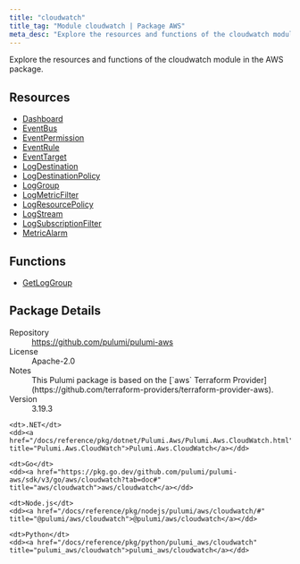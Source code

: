 ```yaml
---
title: "cloudwatch"
title_tag: "Module cloudwatch | Package AWS"
meta_desc: "Explore the resources and functions of the cloudwatch module in the AWS package."
---
```


<!-- WARNING: this file was generated by Pulumi Docs Generator. -->
<!-- Do not edit by hand unless you're certain you know what you are doing! -->

Explore the resources and functions of the cloudwatch module in the AWS package.

<h2 id="resources">Resources</h2>
<ul class="api">
    <li><a href="dashboard" title="Dashboard"><span class="symbol resource"></span>Dashboard</a></li>
    <li><a href="eventbus" title="EventBus"><span class="symbol resource"></span>EventBus</a></li>
    <li><a href="eventpermission" title="EventPermission"><span class="symbol resource"></span>EventPermission</a></li>
    <li><a href="eventrule" title="EventRule"><span class="symbol resource"></span>EventRule</a></li>
    <li><a href="eventtarget" title="EventTarget"><span class="symbol resource"></span>EventTarget</a></li>
    <li><a href="logdestination" title="LogDestination"><span class="symbol resource"></span>LogDestination</a></li>
    <li><a href="logdestinationpolicy" title="LogDestinationPolicy"><span class="symbol resource"></span>LogDestinationPolicy</a></li>
    <li><a href="loggroup" title="LogGroup"><span class="symbol resource"></span>LogGroup</a></li>
    <li><a href="logmetricfilter" title="LogMetricFilter"><span class="symbol resource"></span>LogMetricFilter</a></li>
    <li><a href="logresourcepolicy" title="LogResourcePolicy"><span class="symbol resource"></span>LogResourcePolicy</a></li>
    <li><a href="logstream" title="LogStream"><span class="symbol resource"></span>LogStream</a></li>
    <li><a href="logsubscriptionfilter" title="LogSubscriptionFilter"><span class="symbol resource"></span>LogSubscriptionFilter</a></li>
    <li><a href="metricalarm" title="MetricAlarm"><span class="symbol resource"></span>MetricAlarm</a></li>
</ul>

<h2 id="functions">Functions</h2>
<ul class="api">
    <li><a href="getloggroup" title="GetLogGroup"><span class="symbol function"></span>GetLogGroup</a></li>
</ul>

<h2 id="package-details">Package Details</h2>
<dl class="package-details">
	<dt>Repository</dt>
	<dd><a href="https://github.com/pulumi/pulumi-aws">https://github.com/pulumi/pulumi-aws</a></dd>
	<dt>License</dt>
	<dd>Apache-2.0</dd>
	<dt>Notes</dt>
	<dd>This Pulumi package is based on the [`aws` Terraform Provider](https://github.com/terraform-providers/terraform-provider-aws).</dd>
	<dt>Version</dt>
	<dd>3.19.3</dd>
</dl>



<dl class="tabular">

    <dt>.NET</dt>
    <dd><a href="/docs/reference/pkg/dotnet/Pulumi.Aws/Pulumi.Aws.CloudWatch.html" title="Pulumi.Aws.CloudWatch">Pulumi.Aws.CloudWatch</a></dd>

    <dt>Go</dt>
    <dd><a href="https://pkg.go.dev/github.com/pulumi/pulumi-aws/sdk/v3/go/aws/cloudwatch?tab=doc#" title="aws/cloudwatch">aws/cloudwatch</a></dd>

    <dt>Node.js</dt>
    <dd><a href="/docs/reference/pkg/nodejs/pulumi/aws/cloudwatch/#" title="@pulumi/aws/cloudwatch">@pulumi/aws/cloudwatch</a></dd>

    <dt>Python</dt>
    <dd><a href="/docs/reference/pkg/python/pulumi_aws/cloudwatch" title="pulumi_aws/cloudwatch">pulumi_aws/cloudwatch</a></dd>

</dl>

